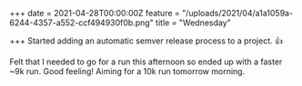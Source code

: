 +++
date = 2021-04-28T00:00:00Z
feature = "/uploads/2021/04/a1a1059a-6244-4357-a552-ccf494930f0b.png"
title = "Wednesday"

+++
Started adding an automatic semver release process to a project.  👍

Felt that I needed to go for a run this afternoon so ended up with a faster \~9k run. Good feeling! Aiming for a 10k run tomorrow morning.